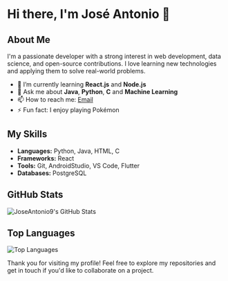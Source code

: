 # Hi there, I'm José Antonio 👋

## About Me
I'm a passionate developer with a strong interest in web development, data science, and open-source contributions. I love learning new technologies and applying them to solve real-world problems.

- 🌱 I’m currently learning **React.js** and **Node.js**
- 💬 Ask me about **Java**, **Python**, **C** and **Machine Learning**
- 📫 How to reach me: [Email](antonio.garcia@ciencias.unam.mx) 
- ⚡ Fun fact: I enjoy playing Pokémon

## My Skills
- **Languages:** Python, Java, HTML, C
- **Frameworks:** React
- **Tools:** Git, AndroidStudio, VS Code, Flutter
- **Databases:** PostgreSQL

## GitHub Stats
![JoseAntonio9's GitHub Stats](https://github-readme-stats.vercel.app/api?username=JoseAntonio9&show_icons=true&theme=radical)

## Top Languages
![Top Languages](https://github-readme-stats.vercel.app/api/top-langs/?username=JoseAntonio9&layout=compact&theme=radical)


Thank you for visiting my profile! Feel free to explore my repositories and get in touch if you'd like to collaborate on a project.
